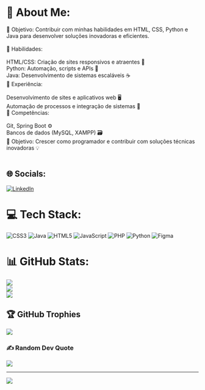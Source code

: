 # 💫 About Me:
🔹 Objetivo: Contribuir com minhas habilidades em HTML, CSS, Python e Java para desenvolver soluções inovadoras e eficientes.<br><br>🔹 Habilidades:<br><br>HTML/CSS: Criação de sites responsivos e atraentes 🎨<br>Python: Automação, scripts e APIs 🐍<br>Java: Desenvolvimento de sistemas escaláveis ☕️<br>🔹 Experiência:<br><br>Desenvolvimento de sites e aplicativos web 🖥️<br>Automação de processos e integração de sistemas 🚀<br>🔹 Competências:<br><br>Git, Spring Boot ⚙️<br>Bancos de dados (MySQL, XAMPP) 🗃️<br>🔹 Objetivo: Crescer como programador e contribuir com soluções técnicas inovadoras 💡<br><br>


## 🌐 Socials:
[![LinkedIn](https://img.shields.io/badge/LinkedIn-%230077B5.svg?logo=linkedin&logoColor=white)](https://linkedin.com/in/https://www.linkedin.com/in/pedro-moraes-13b236277/) 

# 💻 Tech Stack:
![CSS3](https://img.shields.io/badge/css3-%231572B6.svg?style=for-the-badge&logo=css3&logoColor=white) ![Java](https://img.shields.io/badge/java-%23ED8B00.svg?style=for-the-badge&logo=openjdk&logoColor=white) ![HTML5](https://img.shields.io/badge/html5-%23E34F26.svg?style=for-the-badge&logo=html5&logoColor=white) ![JavaScript](https://img.shields.io/badge/javascript-%23323330.svg?style=for-the-badge&logo=javascript&logoColor=%23F7DF1E)  ![PHP](https://img.shields.io/badge/php-%23777BB4.svg?style=for-the-badge&logo=php&logoColor=white) ![Python](https://img.shields.io/badge/python-3670A0?style=for-the-badge&logo=python&logoColor=ffdd54)  ![Figma](https://img.shields.io/badge/figma-%23F24E1E.svg?style=for-the-badge&logo=figma&logoColor=white)
# 📊 GitHub Stats:
![](https://github-readme-stats.vercel.app/api?username=Phzinxn-01&theme=dark&hide_border=false&include_all_commits=true&count_private=true)<br/>
![](https://github-readme-streak-stats.herokuapp.com/?user=Phzinxn-01&theme=dark&hide_border=false)<br/>
![](https://github-readme-stats.vercel.app/api/top-langs/?username=Phzinxn-01&theme=dark&hide_border=false&include_all_commits=true&count_private=true&layout=compact)

## 🏆 GitHub Trophies
![](https://github-profile-trophy.vercel.app/?username=Phzinxn-01&theme=algolia&no-frame=false&no-bg=true&margin-w=4)

### ✍️ Random Dev Quote
![](https://quotes-github-readme.vercel.app/api?type=horizontal&theme=radical)

---
[![](https://visitcount.itsvg.in/api?id=Phzinxn-01&icon=0&color=1)](https://visitcount.itsvg.in)

<!-- Proudly created with GPRM ( https://gprm.itsvg.in ) -->
